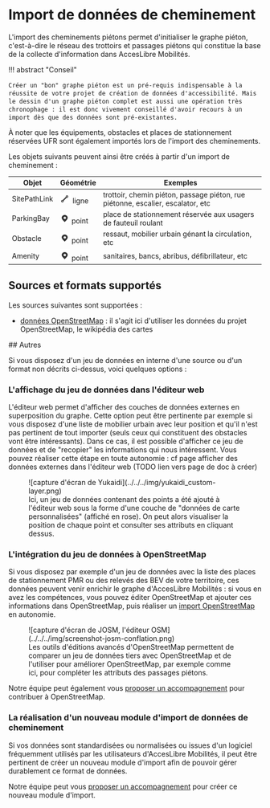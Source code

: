 # Import de données de cheminement

[point]: ../../../img/picto-point.png
[ligne]: ../../../img/picto-ligne.png
[surface]: ../../../img/picto-surface.png

L'import des cheminements piétons permet d'initialiser le graphe piéton, c'est-à-dire le réseau des trottoirs et passages piétons qui constitue la base de la collecte d'information dans AccesLibre Mobilités.

!!! abstract "Conseil"

    Créer un "bon" graphe piéton est un pré-requis indispensable à la réussite de votre projet de création de données d'accessibilité. Mais le dessin d'un graphe piéton complet est aussi une opération très chronophage : il est donc vivement conseillé d'avoir recours à un import dès que des données sont pré-existantes.

À noter que les équipements, obstacles et places de stationnement réservées UFR sont également importés lors de l'import des cheminements.

Les objets suivants peuvent ainsi être créés à partir d'un import de cheminement :

| Objet        | Géométrie      | Exemples                                                                        |
| ------------ | -------------- | ------------------------------------------------------------------------------- |
| SitePathLink | ![ligne] ligne | trottoir, chemin piéton, passage piéton, rue piétonne, escalier, escalator, etc |
| ParkingBay   | ![point] point | place de stationnement réservée aux usagers de fauteuil roulant                 |
| Obstacle     | ![point] point | ressaut, mobilier urbain génant la circulation, etc                             |
| Amenity      | ![point] point | sanitaires, bancs, abribus, défibrillateur, etc                                 |

## Sources et formats supportés

Les sources suivantes sont supportées :

- [données OpenStreetMap](imports-cheminement-osm.md) : il s'agit ici d'utiliser les données du projet OpenStreetMap, le wikipédia des cartes

## Autres

Si vous disposez d'un jeu de données en interne d'une source ou d'un format non décrits ci-dessus, voici quelques options :

### L'affichage du jeu de données dans l'éditeur web

L'éditeur web permet d'afficher des couches de données externes en superposition du graphe. Cette option peut être pertinente par exemple si vous disposez d'une liste de mobilier urbain avec leur position et qu'il n'est pas pertinent de tout importer (seuls ceux qui constituent des obstacles vont être intéressants).
Dans ce cas, il est possible d'afficher ce jeu de données et de "recopier" les informations qui nous intéressent.
Vous pouvez réaliser cette étape en toute autonomie : cf page afficher des données externes dans l'éditeur web (TODO lien vers page de doc à créer)

<figure markdown>
  ![capture d'écran de Yukaidi](../../../img/yukaidi_custom-layer.png)
  <figcaption>Ici, un jeu de données contenant des points a été ajouté à l'éditeur web sous la forme d'une couche de "données de carte personnalisées" (affiché en rose). On peut alors visualiser la position de chaque point et consulter ses attributs en cliquant dessus.</figcaption>
</figure>

### L'intégration du jeu de données à OpenStreetMap

Si vous disposez par exemple d'un jeu de données avec la liste des places de stationnement PMR ou des relevés des BEV de votre territoire, ces données peuvent venir enrichir le graphe d'AccesLibre Mobilités : si vous en avez les compétences, vous pouvez éditer OpenStreetMap et ajouter ces informations dans OpenStreetMap, puis réaliser un [import OpenStreetMap](imports-cheminement-osm.md) en autonomie.

<figure markdown>
  ![capture d'écran de JOSM, l'éditeur OSM](../../../img/screenshot-josm-conflation.png)
  <figcaption>Les outils d'éditions avancés d'OpenStreetMap permettent de comparer un jeu de données tiers avec OpenStreetMap et de l'utiliser pour améliorer OpenStreetMap, par exemple comme ici, pour compléter les attributs des passages piétons.</figcaption>
</figure>

Notre équipe peut également vous [proposer un accompagnement](../../../contact.md) pour contribuer à OpenStreetMap.

### La réalisation d'un nouveau module d'import de données de cheminement

Si vos données sont standardisées ou normalisées ou issues d'un logiciel fréquemment utilisés par les utilisateurs d'AccesLibre Mobilités, il peut être pertinent de créer un nouveau module d'import afin de pouvoir gérer durablement ce format de données.

Notre équipe peut vous [proposer un accompagnement](../../../contact.md) pour créer ce nouveau module d'import.
